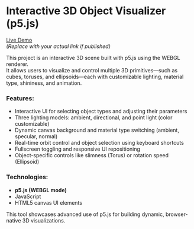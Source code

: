# Interactive 3D Object Visualizer (p5.js)

[Live Demo](https://editor.p5js.org/Guanheng_Wang/sketches/iZZqT-eyh)  
*(Replace with your actual link if published)*

This project is an interactive 3D scene built with p5.js using the WEBGL renderer.  
It allows users to visualize and control multiple 3D primitives—such as cubes, toruses, and ellipsoids—each with customizable lighting, material type, shininess, and animation.

### Features:
- Interactive UI for selecting object types and adjusting their parameters
- Three lighting models: ambient, directional, and point light (color customizable)
- Dynamic canvas background and material type switching (ambient, specular, normal)
- Real-time orbit control and object selection using keyboard shortcuts
- Fullscreen toggling and responsive UI repositioning
- Object-specific controls like slimness (Torus) or rotation speed (Ellipsoid)

### Technologies:
- **p5.js (WEBGL mode)**
- JavaScript
- HTML5 canvas UI elements

This tool showcases advanced use of p5.js for building dynamic, browser-native 3D visualizations.
